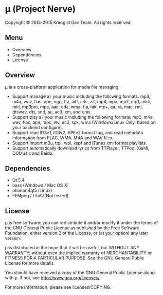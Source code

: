 # μ (Project Nerve)

Copyright © 2013-2015 Kreogist Dev Team. All rights reserved.

## Menu

* Overview
* Dependencies
* License

## Overview

μ is a cross-platform application for media file managing. 

* Support manage all your music including the following formats: mp3, m4a, wav, flac, ape, ogg, tta, aiff, aifc, aif, mp4, mpa, mp2, mp1, midi, mid, mp3pro, mpc, aac, cda, wma, fla, tak, mp+, aa, ra, mac, rmi, dtswav, dts, snd, au, ac3, xm, and umx.
* Support play all your music including the following formats: mp3, m4a, wav, flac, ape, mpc, wv, ac3, spx, wma (Windows/Linux Only, based on your backend configure).
* Support read ID3v1, ID3v2, APEv2 format tag, and read metadata information from FLAC, WMA, M4A and WAV files.
* Support import m3u, ttpl, wpl, xspf and iTunes xml format playlists.
* Support automatically download lyrics from TTPlayer, TTPod, XiaMi, QQMusic and Baidu.

## Dependencies
* Qt 5.4
* bass (Windows / Mac OS X)
* phonon4qt5 (Linux)
* FFMpeg / LibAV(Not tested)

## License

μ is free software: you can redistribute it and/or modify it under the terms of the GNU General Public License as published by the Free Software Foundation, either version 2 of the License, or (at your option) any later version.

μ is distributed in the hope that it will be useful, but WITHOUT ANY WARRANTY; without even the implied warranty of MERCHANTABILITY or FITNESS FOR A PARTICULAR PURPOSE. See the GNU General Public License for more details.

You should have received a copy of the GNU General Public License along with μ. If not, see http://www.gnu.org/licenses/.

For more information, please see licenses/COPYING.
